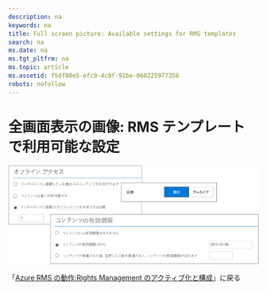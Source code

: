 ```yaml
---
description: na
keywords: na
title: Full screen picture: Available settings for RMS templates
search: na
ms.date: na
ms.tgt_pltfrm: na
ms.topic: article
ms.assetid: f5df80e5-efc9-4c0f-91be-060225977356
robots: nofollow
---
```

# 全画面表示の画像: RMS テンプレートで利用可能な設定
![](../Image/AzRMS_TemplatesSettings.png)

「[Azure RMS の動作:Rights Management のアクティブ化と構成](http://technet.microsoft.com/library/jj585026.aspx)」に戻る

